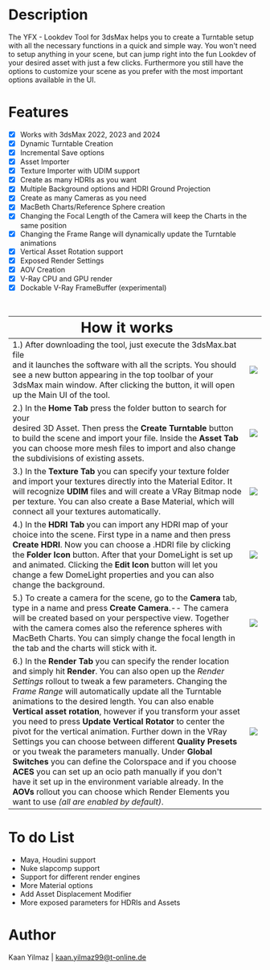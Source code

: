 # Description

The YFX - Lookdev Tool for 3dsMax helps you to create a Turntable setup with all the necessary functions in a quick and simple way.  You won't need to setup anything in your scene, but can jump right into the fun Lookdev of your desired asset with just a few clicks.  Furthermore you still have the options to customize your scene as you prefer with the most important options available in the UI.

# Features

 - [x] Works with 3dsMax 2022, 2023 and 2024
 - [x] Dynamic Turntable Creation
 - [x] Incremental Save options
 - [x] Asset Importer
 - [x] Texture Importer with UDIM support
 - [x] Create as many HDRIs as you want
 - [x] Multiple Background options and HDRI Ground Projection
 - [x] Create as many Cameras as you need
 - [x] MacBeth Charts/Reference Sphere creation
 - [x] Changing the Focal Length of the Camera will keep the Charts in the same position
 - [x] Changing the Frame Range will dynamically update the Turntable animations
 - [x] Vertical Asset Rotation support
 - [x] Exposed Render Settings
 - [x] AOV Creation
 - [x] V-Ray CPU and GPU render
 - [x] Dockable V-Ray FrameBuffer (experimental)

 </br>

 <span style="font-size:1.8em;">How it works</span> | <br />
 -|-
1.) After downloading the tool, just execute the 3dsMax.bat file </br> and it launches the software with all the scripts. You should see a new button appearing in the top toolbar of your 3dsMax main window. After clicking the button, it will open up the Main UI of the tool. | <img src="[./gifs/01_Start_3dsMax.gif](https://github.com/kaanyilmaz99/YFX_Lookdev_Tool/assets/52401788/85e863ca-d81f-45ce-86fc-3205ea18ea09)"/>
2.) In the **Home Tab** press the folder button to search for your </br> desired 3D Asset. Then press the **Create Turntable** button to build the scene and import your file. Inside the **Asset Tab** you can choose more mesh files to import and also change the subdivisions of existing assets. | <img src="./gifs/01_Start_3dsMax.gif"/>
3.) In the **Texture Tab** you can specify your texture folder and import your textures directly into the Material Editor. It will recognize **UDIM** files and will create a VRay Bitmap node per texture. You can also create a Base Material, which will connect all your textures automatically. | <img src="./gifs/01_Start_3dsMax.gif"/>
4.) In the **HDRI Tab** you can import any HDRI map of your choice into the scene. First type in a name and then press **Create HDRI**. Now you can choose a .HDRI file by clicking the **Folder Icon** button. After that your DomeLight is set up and animated. Clicking the **Edit Icon** button will let you change a few DomeLight properties and you can also change the background. | <img src="./gifs/01_Start_3dsMax.gif"/>
5.) To create a camera for the scene, go to the **Camera** tab, type in a name and press **Create Camera**.-- The camera will be created based on your perspective view. Together with the camera comes also the reference spheres with MacBeth Charts. You can simply change the focal length in the tab and the charts will stick with it. | <img src="./gifs/01_Start_3dsMax.gif"/>
6.) In the **Render Tab** you can specify the render location and simply hit **Render**. You can also open up the *Render Settings* rollout to tweak a few parameters. Changing the *Frame Range* will automatically update all the Turntable animations to the desired length. You can also enable **Vertical asset rotation**, however if you transform your asset you need to press **Update Vertical Rotator** to center the pivot for the vertical animation. Further down in the VRay Settings you can choose between different **Quality Presets** or you tweak the parameters manually. Under **Global Switches** you can define the Colorspace and if you choose **ACES** you can set up an ocio path manually if you don't have it set up in the environment variable already. In the **AOVs** rollout you can choose which Render Elements you want to use  *(all are enabled by default)*. | <img src="./gifs/01_Start_3dsMax.gif"/>

# To do List

- Maya, Houdini support
- Nuke slapcomp support
- Support for different render engines
- More Material options
- Add Asset Displacement Modifier
- More exposed parameters for HDRIs and Assets

# Author

Kaan Yilmaz | kaan.yilmaz99@t-online.de
